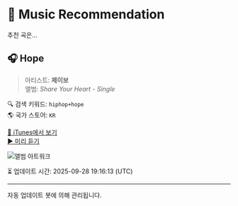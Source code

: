 
# 🎵 Music Recommendation

추천 곡은...

## 🎧 Hope  
> 아티스트: **제이보**  
> 앨범: _Share Your Heart - Single_  

🔍 검색 키워드: `hiphop+hope`  
🌎 국가 스토어: `KR`

[🔗 iTunes에서 보기](https://music.apple.com/kr/album/hope/1701795434?i=1701795435&uo=4)  
[▶️ 미리 듣기](https://audio-ssl.itunes.apple.com/itunes-assets/AudioPreview116/v4/9b/a5/0f/9ba50f9e-967f-f673-584d-a3b0cd01a260/mzaf_18186752347845984563.plus.aac.p.m4a)

![앨범 아트워크](https://is1-ssl.mzstatic.com/image/thumb/Music126/v4/6e/97/46/6e9746ff-cd90-b2c8-05e7-d96cb162ead1/2062269.jpg/100x100bb.jpg)

⏳ 업데이트 시간: 2025-09-28 19:16:13 (UTC)

---
자동 업데이트 봇에 의해 관리됩니다.
